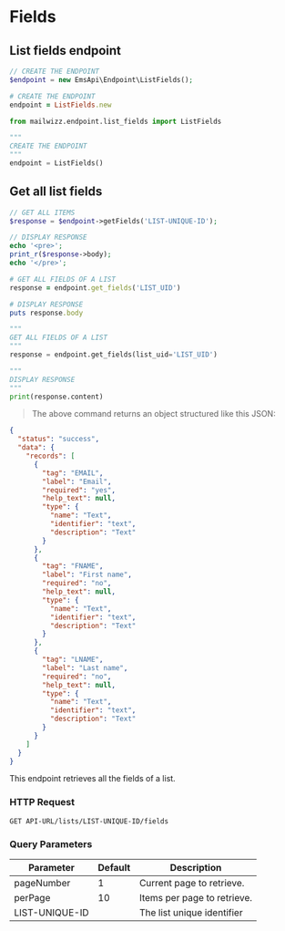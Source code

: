 # Fields

## List fields endpoint
```php
// CREATE THE ENDPOINT
$endpoint = new EmsApi\Endpoint\ListFields();
```

```ruby
# CREATE THE ENDPOINT
endpoint = ListFields.new
```

```python
from mailwizz.endpoint.list_fields import ListFields

"""
CREATE THE ENDPOINT
"""
endpoint = ListFields()
```

## Get all list fields
```php
// GET ALL ITEMS
$response = $endpoint->getFields('LIST-UNIQUE-ID');

// DISPLAY RESPONSE
echo '<pre>';
print_r($response->body);
echo '</pre>';
```

```ruby
# GET ALL FIELDS OF A LIST
response = endpoint.get_fields('LIST_UID')

# DISPLAY RESPONSE
puts response.body
```

```python
"""
GET ALL FIELDS OF A LIST
"""
response = endpoint.get_fields(list_uid='LIST_UID')

"""
DISPLAY RESPONSE
"""
print(response.content)
```
> The above command returns an object structured like this JSON:

```json
{
  "status": "success",
  "data": {
    "records": [
      {
        "tag": "EMAIL",
        "label": "Email",
        "required": "yes",
        "help_text": null,
        "type": {
          "name": "Text",
          "identifier": "text",
          "description": "Text"
        }
      },
      {
        "tag": "FNAME",
        "label": "First name",
        "required": "no",
        "help_text": null,
        "type": {
          "name": "Text",
          "identifier": "text",
          "description": "Text"
        }
      },
      {
        "tag": "LNAME",
        "label": "Last name",
        "required": "no",
        "help_text": null,
        "type": {
          "name": "Text",
          "identifier": "text",
          "description": "Text"
        }
      }
    ]
  }
}
```
This endpoint retrieves all the fields of a list.

### HTTP Request

`GET API-URL/lists/LIST-UNIQUE-ID/fields`

### Query Parameters

Parameter | Default | Description
--------- | ------- | -----------
pageNumber | 1 | Current page to retrieve.
perPage | 10 | Items per page to retrieve.
LIST-UNIQUE-ID | | The list unique identifier
